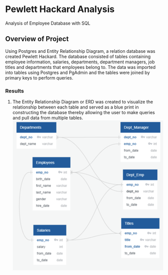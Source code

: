 # Pewlett Hackard Analysis

Analysis of Employee Database with SQL 

## Overview of Project 

Using Postgres and Entity Relationship Diagram, a relation database was created Pewlett Hackard. The database consisted of tables containing employee information, salaries, departments, department managers, job titles and departments that employees belong to. The data was imported into tables using Postgres and PgAdmin and the tables were joined by primary keys to perform queries. 

### Results 
1.	The Entity Relationship Diagram or ERD was created to visualize the relationship between each table and served as a blue print in constructing the database thereby allowing the user to make queries and pull data from multiple tables. 
![EmployeeDB.png](https://github.com/AjaniBenoit/Pewlett-Hackard-Analysis/blob/f50bc0a5081eb171b3539a31feebea3609caf686/EmployeeDB.png)
